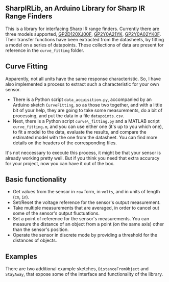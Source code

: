 SharpIRLib, an Arduino Library for Sharp IR Range Finders
---------------------------------------------------------

This is a library for interfacing Sharp IR range finders.
Currently there are three models supported,
[GP2D120XJ00F](https://www.sparkfun.com/products/8959), 
[GP2Y0A21YK](https://www.sparkfun.com/products/242), 
[GP2Y0A02YK0F](https://www.sparkfun.com/products/8958).
Their transfer functions have been extracted from the datasheets, 
by fitting a model on a series of datapoints. These collections of data
are present for reference in the `curve_fitting` folder.


Curve Fitting
-------------
Apparently, not all units have the same response characteristic.
So, I have also implemented a process to extract such a characteristic for your own sensor.
* There is a Python script `data_acquisition.py`, accompanied by an Arduino sketch `CurveFitting`, 
so as those two together, and with a little bit of your help, they are going to take some measurements, 
do a bit of processing, and put the data in a file `datapoints.csv`.
* Next, there is a Python script `curve\_fitting.py` and a MATLAB script `curve_fitting.m`,
and you can use either one (it's up to you which one), to fit a model to the data, evaluate the results,
and compare the estimated model with the one from the datasheet.
You can find more details on the headers of the corresponding files.

It's not neccessary to execute this process, it might be that your sensor
is already working pretty well. But if you think you need that extra accuracy
for your project, now you can have it out of the box.


Basic functionality
-------------------
* Get values from the sensor in `raw` form, in `volts`, and in units of length (`cm`, `in`).
* Set/Reset the voltage reference for the sensor's output measurement.
* Take multiple measurements that are averaged, in order to cancel out some of the sensor's output fluctuations.
* Set a point of reference for the sensor's measurements. You can measure the distance of an object from a point (on the same axis) other than the sensor's position.
* Operate the sensor in discrete mode by providing a threshold for the distances of objects.

Examples
--------
There are two additional example sketches, `DistanceFromObject` and `StayAway`, that expose some of the interface and functionality of the library.
